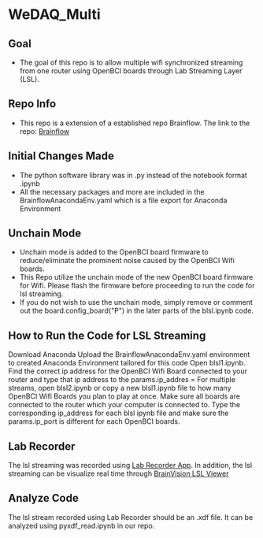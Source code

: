 # WeDAQ_Multi

## Goal
- The goal of this repo is to allow multiple wifi synchronized streaming from one router using OpenBCI boards through Lab Streaming Layer (LSL).

## Repo Info
- This repo is a extension of a established repo Brainflow. The link to the repo: [Brainflow](https://github.com/brainflow-dev/brainflow/)

## Initial Changes Made
- The python software library was in .py instead of the notebook format .ipynb
- All the necessary packages and more are included in the BrainflowAnacondaEnv.yaml which is a file export for Anaconda Environment

## Unchain Mode
- Unchain mode is added to the OpenBCI board firmware to reduce/eliminate the prominent noise caused by the OpenBCI Wifi boards.
- This Repo utilize the unchain mode of the new OpenBCI board firmware for Wifi. Please flash the firmware before proceeding to run the code for lsl streaming.
- If you do not wish to use the unchain mode, simply remove or comment out the board.config_board("P") in the later parts of the blsl.ipynb code.

## How to Run the Code for LSL Streaming
Download Anaconda
Upload the BrainflowAnacondaEnv.yaml environment to created Anaconda Environment tailored for this code
Open blsl1.ipynb. Find the correct ip address for the OpenBCI Wifi Board connected to your router and type that ip address to the params.ip_addres = 
For multiple streams, open blsl2.ipynb or copy a new blsl1.ipynb file to how many OpenBCI Wifi Boards you plan to play at once. 
Make sure all boards are connected to the router which your computer is connected to. Type the corresponding ip_address for each blsl ipynb file and make sure the params.ip_port is different for each OpenBCI boards.


## Lab Recorder
The lsl streaming was recorded using [Lab Recorder App](https://github.com/labstreaminglayer/App-LabRecorder/releases).
In addition, the lsl streaming can be visualize real time through [BrainVision LSL Viewer](https://pressrelease.brainproducts.com/lsl-viewer/)

## Analyze Code
The lsl stream recorded using Lab Recorder should be an .xdf file. It can be analyzed using pyxdf_read.ipynb in our repo.
